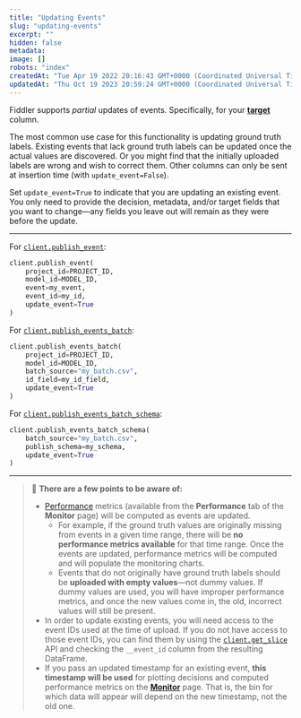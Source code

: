 ```yaml
---
title: "Updating Events"
slug: "updating-events"
excerpt: ""
hidden: false
metadata: 
image: []
robots: "index"
createdAt: "Tue Apr 19 2022 20:16:43 GMT+0000 (Coordinated Universal Time)"
updatedAt: "Thu Oct 19 2023 20:59:24 GMT+0000 (Coordinated Universal Time)"
---
```

Fiddler supports _partial_ updates of events. Specifically, for your **[target](ref:fdlmodelinfo)** column. 

The most common use case for this functionality is updating ground truth labels. Existing events that lack ground truth labels can be updated once the actual values are discovered. Or you might find that the initially uploaded labels are wrong and wish to correct them. Other columns can only be sent at insertion time (with `update_event=False`).

Set `update_event=True` to indicate that you are updating an existing event. You only need to provide the decision, metadata, and/or target fields that you want to change—any fields you leave out will remain as they were before the update.

***



For [`client.publish_event`](ref:clientpublish_event):

```python
client.publish_event(
    project_id=PROJECT_ID,
    model_id=MODEL_ID,
    event=my_event,
    event_id=my_id,
    update_event=True
)
```



For [`client.publish_events_batch`](ref:clientpublish_events_batch):

```python
client.publish_events_batch(
    project_id=PROJECT_ID,
    model_id=MODEL_ID,
    batch_source="my_batch.csv",
    id_field=my_id_field,
    update_event=True
)
```



For [`client.publish_events_batch_schema`](ref:clientpublish_events_batch_schema):

```python
client.publish_events_batch_schema(
    batch_source="my_batch.csv",
    publish_schema=my_schema,
    update_event=True
)
```



***



> 📘 **There are a few points to be aware of:**
> 
> - [Performance](doc:performance) metrics (available from the **Performance** tab of the **Monitor** page) will be computed as events are updated.
>   - For example, if the ground truth values are originally missing from events in a given time range, there will be **no performance metrics available** for that time range. Once the events are updated, performance metrics will be computed and will populate the monitoring charts.
>   - Events that do not originally have ground truth labels should be **uploaded with empty values**—not dummy values. If dummy values are used, you will have improper performance metrics, and once the new values come in, the old, incorrect values will still be present.
> - In order to update existing events, you will need access to the event IDs used at the time of upload. If you do not have access to those event IDs, you can find them by using the [`client.get_slice`](ref:clientget_slice) API and checking the `__event_id` column from the resulting DataFrame.
> - If you pass an updated timestamp for an existing event, **this timestamp will be used** for plotting decisions and computed performance metrics on the **[Monitor](doc:monitoring-ui)** page. That is, the bin for which data will appear will depend on the new timestamp, not the old one.